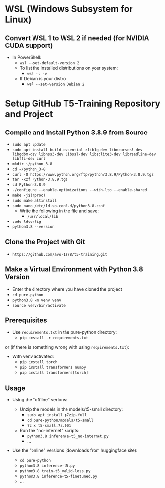 # WSL (Windows Subsystem for Linux)

## Convert WSL 1 to WSL 2 if needed (for NVIDIA CUDA support)

* In PowerShell:
  * `wsl --set-default-version 2`
  * To list the installed distributions on your system:
    * `wsl -l -v`
  * If Debian is your distro:
    * `wsl --set-version Debian 2`

# Setup GitHub T5-Training Repository and Project

## Compile and Install Python 3.8.9 from Source

* `sudo apt update`
* `sudo apt install build-essential zlib1g-dev libncurses5-dev libgdbm-dev libnss3-dev libssl-dev libsqlite3-dev libreadline-dev libffi-dev curl`
* `mkdir ~/python_3-8`
* `cd ~/python_3-8`
* `curl -O https://www.python.org/ftp/python/3.8.9/Python-3.8.9.tgz`
* `tar -xzf Python-3.8.9.tgz`
* `cd Python-3.8.9`
* `./configure --enable-optimizations --with-lto --enable-shared`
* `make -j$(nproc)`
* `sudo make altinstall`
* `sudo nano /etc/ld.so.conf.d/python3.8.conf`
  * Write the following in the file and save:
    * `/usr/local/lib`
* `sudo ldconfig`
* `python3.8 --version`

## Clone the Project with Git

* `https://github.com/avo-1978/t5-training.git`

## Make a Virtual Environment with Python 3.8 Version

* Enter the directory where you have cloned the project
* `cd pure-python`
* `python3.8 -m venv venv`
* `source venv/bin/activate`

## Prerequisites

* Use `requirements.txt` in the pure-python directory:
  * `pip install -r requirements.txt`

or (if there is something wrong with using `requirements.txt`):

* With venv activated:
  * `pip install torch`
  * `pip install transformers numpy`
  * `pip install transformers[torch]`

## Usage

* Using the "offline" verions:
  * Unzip the models in the models/t5-small directory:
    * `sudo apt install p7zip-full`
    * `cd pure-python/models/t5-small`
    * `7z x t5-small.7z.001`
  * Run the "no-internet" scripts:
    * `python3.8 inference-t5_no-internet.py`
    * ...

* Use the "online" versions (downloads from huggingface site):
  * `cd pure-python`
  * `python3.8 inference-t5.py`
  * `python3.8 train-t5_valid-loss.py`
  * `python3.8 inference-t5-finetuned.py`
  * ...
